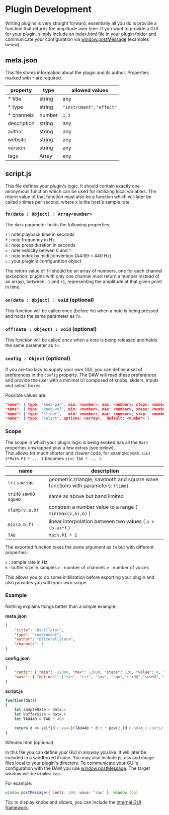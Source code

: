 Plugin Development
==================

Writing plugins is very straight forward, essentially all you do is provide a function that returns the amplitude over time.
If you want to provide a GUI for your plugin, simply include an index.html file in your plugin folder and communicate your configuration via [window.postMessage](https://developer.mozilla.org/en-US/docs/Web/API/Window/postMessage) (examples below).

## meta.json

This file stores information about the plugin and its author.
Properties marked with `*` are required.

| property    | type   | allowed values             |
| ----------- | ------ | -------------------------- |
| * title     | string | any                        |
| * type      | string | `"instrument"`, `"effect"` |
| * channels  | number | `1`, `2`                   |
| description | string | any                        |
| author      | string | any                        |
| website     | string | any                        |
| version     | string | any                        |
| tags        | Array  | any                        |

## script.js

This file defines your plugin's logic. It should contain exactly one anonymous function which can be used for initilizing local variables.
The return value of that function must also be a function which will later be called x times per second, where x is the host's sample rate.

### `fn(data : Object) : Array<number>`

The `data` parameter holds the following properties:

`t` : note playback time in seconds  
`f` : note frequency in Hz  
`d` : note press duration in seconds  
`v` : note velocity betwen 0 and 1  
`n` : note index by midi convention (A4:69 = 440 Hz)  
`c` : your plugin's configuration object  

The return value of `fn` should be an array of numbers, one for each channel (exception: plugins with only one channel must return a number instead of an array), between `-1` and `+1`, representing the amplitude at that given point in time.

### `on(data : Object) : void` (optional)

This function will be called once (before `fn`) when a note is being pressed and holds the same parameter as `fn`.

### `off(data : Object) : void` (optional)

This function will be called once when a note is being released and holds the same parameter as `fn`.

### `config : Object` (optional)
If you are too lazy to supply your own GUI, you can define a set of preferences in the `config` property.
The DAW will read these preferences and provide the user with a minimal UI composed of knobs, sliders, inputs and select boxes.  

Possible values are:
```json
"name": { type: "knob-pan", min: <number>, max: <number>, steps: <number> }
"name": { type: "knob-vol", min: <number>, max: <number>, steps: <number> }
"name": { type: "slider",   min: <number>, max: <number>, step:  <number> orientation: "horizontal|vertical" }
"name": { type: "select", options: <array>,  default: <number> }
```

### Scope

The scope in which your plugin logic is being evoked has all the `Math` properties unwrapped plus a few extras (see below).  
This allows for much shorter and clearer code, for example: `Math.sin( 2*Math.PI * ... )` becomes `sin( TAU * ... )`.

| name             | description                                                                                                |
| ---------------- | ---------------------------------------------------------------------------------------------------------- |
| `tri` `saw` `squ`      | geometric triangle, sawtooth and square wave functions with parameters: `(time)`                     |
| `triHQ` `sawHQ` `squHQ`| same as above but band limited                                                                       |
| `clamp(v,a,b)`         | constrain a number value to a range ( `min(max(v,a),b)` )                                            |
| `mix(a,b,f)`           | linear interpolation between two values ( `a + (b-a)*f` )                                            |
| `TAU`                  | `Math.PI * 2`                                                                                        |

The exported function takes the same argument as `fn` but with different properties:  

`s` : sample rate in Hz  
`b` : buffer size in samples
`c` : number of channels
`v` : number of voices

This allows you to do some initilization before exporting your plugin and also provides you with your own scope.

### Example

Nothing explains things better than a simple example:

**meta.json**
```json
{
	"title": "Oscillator",
	"type": "instrument",
	"author": "@literallylara",
	"channels": 1
}
```

**config.json**
```json
{
	"cents": { "min": -12000, "max": 12000, "steps": 120, "value": 0, "type": "knob-pan" },
	"wave": { "options": ["sin", "tri", "saw", "squ","triHQ","sawHQ","squHQ"], "type": "select" }
}
```

**script.js**
```js
function(data)
{
	let sampleRate = data.s
	let bufferSize = data.b
	let TAU440 = TAU * 400

	return d => self[d.c.wave](TAU440 * d.t * pow(2,(d.n-69+d.c.cents/100)/12) ) * exp(-max(d.t-d.d,0))
}
```

##index.html (optional)

In this file you can define your GUI in anyway you like. It will later be included in a sandboxed iframe. You may also include js, css and image files local to your plugin's directory. To communicate your GUI's configuration with the DAW you use [window.postMessage](https://developer.mozilla.org/en-US/docs/Web/API/Window/postMessage). The target window will be `window.top`.

For example:

```js
window.postMessage({ cents: 300, wave: "saw" }, window.top)
```

Tip: to display knobs and sliders, you can include the [internal GUI framework](gui-framework.md).